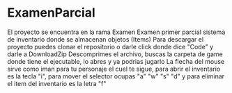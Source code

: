 # ExamenParcial
El proyecto se encuentra en la rama Examen 
Examen primer parcial
sistema de inventario donde se almacenan objetos (Items)
Para descargar el proyecto puedes clonar el repositorio o darle click donde dice "Code" y darle a DownloadZip
Descomprimes el archivo, buscas la carpeta de game donde tiene el ejecutable, lo abres y ya podrias jugarlo
La flecha del mouse sirve como iman para tu personaje el cuel te sigue, para abrir el inventario es la tecla "i", para mover el selector ocupas "a" "w" "s" "d" y para eliminar el item del inventario es la letra "f"
